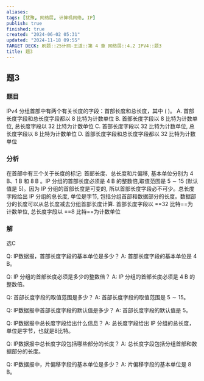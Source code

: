 ```yaml
---
aliases: 
tags: [犹豫, 网络层, 计算机网络, IP]
publish: true
finished: true
created: "2024-06-02 05:31"
updated: "2024-11-18 09:55"
TARGET DECK: 刷题::25计网-王道::第 4 章 网络层::4.2 IPV4::题3
title: 题3
---
```


## 题3
### 题目
IPv4 分组首部中有两个有关长度的字段：首部长度和总长度，其中 ( )。
A. 首部长度字段和总长度字段都以 8 比特为计数单位
B. 首部长度字段以 8 比特为计数单位, 总长度字段以 32 比特为计数单位
C. 首部长度字段以 32 比特为计数单位, 总长度字段以 8 比特为计数单位
D. 首部长度字段和总长度字段都以 32 比特为计数单位
### 分析
在首部中有三个关于长度的标记: 首部长度、总长度和片偏移, 基本单位分别为 $4\mathrm{\;B}、1\mathrm{\;B}$ 和 $8\mathrm{\;B}$ 。IP 分组的首部长度必须是 $4\mathrm{\;B}$ 的整数倍,取值范围是 $5 \sim  {15}$ (默认值是 5)。因为 IP 分组的首部长度是可变的, 所以首部长度字段必不可少。总长度字段给出 IP 分组的总长度, 单位是字节, 包括分组首部和数据部分的长度。数据部分的长度可以从总长度减去分组首部长度计算.
首部长度字段以 ==32 比特==为计数单位, 总长度字段以 ==8 比特==为计数单位
### 解
选C
<!--ID: 1719981463873-->

Q: IP数据报，首部长度字段的基本单位是多少？
A: 首部长度字段的基本单位是 $4\mathrm{\;B}$。
<!--ID: 1719981463877-->

Q: IP 分组的首部长度必须是多少的整数倍？
A: IP 分组的首部长度必须是 $4\mathrm{\;B}$ 的整数倍。
<!--ID: 1719981463882-->

Q: 首部长度字段的取值范围是多少？
A: 首部长度字段的取值范围是 $5 \sim 15$。
<!--ID: 1719981463886-->

Q: IP数据报中首部长度字段的默认值是多少？
A: 首部长度字段的默认值是 5。
<!--ID: 1719981463890-->

Q: IP数据报中总长度字段给出什么信息？
A: 总长度字段给出 IP 分组的总长度，单位是字节，也就是8比特。
<!--ID: 1719981463895-->

Q: IP数据报中总长度字段包括哪些部分的长度？
A: 总长度字段包括分组首部和数据部分的长度。
<!--ID: 1719981463900-->

Q: IP数据报中，片偏移字段的基本单位是多少？
A: 片偏移字段的基本单位是 $8\mathrm{\;B}$。
<!--ID: 1719981463904-->

